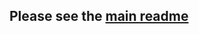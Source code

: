 ## Please see the [main readme](https://gitlab.com/connected-places-catapult/musicc#guide-to-other-documentation)

